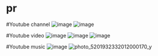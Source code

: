 # pr

#Youtube channel
![image](https://github.com/alinayt/pr/assets/153189157/db8b0991-18e8-4a59-bdb4-157e65d55fc1)
![image](https://github.com/alinayt/pr/assets/153189157/df503c7b-51e2-41c3-a251-cc7817c8ff5c)


#Youtube video
![image](https://github.com/alinayt/pr/assets/153189157/1f57d125-1892-4b07-8a79-119569c70ba3)
![image](https://github.com/alinayt/pr/assets/153189157/8fc07a9d-e60b-4dd7-a663-78548da94a35)
![image](https://github.com/alinayt/pr/assets/153189157/50f0e335-87b4-4d3c-b3cf-8f14b386b47f)

#Youtube music
![image](https://github.com/alinayt/pr/assets/153189157/c4da6040-8fbb-4f37-8852-411b0b607e78)
![photo_5201932332012000170_y](https://github.com/alinayt/pr/assets/153189157/5897c338-6a3a-42d6-acdd-399e39111305)


